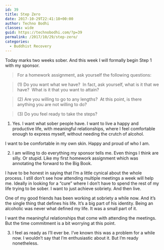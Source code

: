 ```yaml
---
id: 39
title: Step Zero
date: 2017-10-29T22:41:18+00:00
author: Techno Bodhi
classes: wide
guid: https://technobodhi.com/?p=39
permalink: /2017/10/29/step-zero/
categories:
  - Buddhist Recovery
---
```

Today marks two weeks sober. And this week I will formally begin Step 1 with my sponsor.
<blockquote>For a homework assignment, ask yourself the following questions:</blockquote>
<blockquote></blockquote>
<blockquote>(1) Do you want what we have?  In fact, ask yourself, what is it that we have?  What is it that you want to attain?</blockquote>
<blockquote></blockquote>
<blockquote>(2) Are you willing to go to any lengths?  At this point, is there anything you are not willing to do?</blockquote>
<blockquote></blockquote>
<blockquote>(3) Do you feel ready to take the steps?</blockquote>

1) Yes. I want what sober people have. I want to live a happy and productive life, with meaningful relationships, where I feel comfortable enough to express myself, without needing the crutch of alcohol.

I want to be comfortable in my own skin. Happy and proud of who I am.

2) I am willing to do everything my sponsor tells me. Even things I think are silly. Or stupid. Like my first homework assignment which was annotating the forward to the Big Book.

I have to be honest in saying that I’m a little cynical about the whole process. I still don’t see how attending multiple meetings a week will help me. Ideally in looking for a “cure” where I don’t have to spend the rest of my life trying to be sober. I want to just achieve sobriety. And then live.

One of my good friends has been working at sobriety a while now. And it’s the single thing that defines his life. It’s a big part of his identity. Being an alcoholic was never what defined my life. It was a small part of it.

I want the meaningful relationships that come with attending the meetings. But the time commitment is a bit worrying at this point.

3) I feel as ready as I’ll ever be. I’ve known this was a problem for a while now. I wouldn’t say that I’m enthusiastic about it. But I’m ready nonetheless.